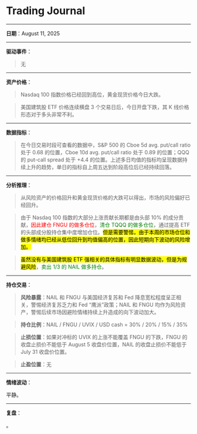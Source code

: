 # Trading Journal

---

**日期**：August 11, 2025

---

**驱动事件**：

> 无

---

**资产价格**：

> Nasdaq 100 指数价格已经回到高位，黄金现货价格今日大跌。

> 美国建筑股 ETF 价格连续横盘 3 个交易日后，今日开盘下跌，其 K 线价格形态对于多头非常不利。

---

**数据指标**：

> 在今日交易时段可查看的数据中，S&P 500 的 Cboe 5d avg. put/call ratio 处于 0.68 的位置，Cboe 10d avg. put/call ratio 处于 0.89 的位置；QQQ 的 put-call spread 处于 +4.4 的位置。上述多日均值的指标均呈现数据持续上升的趋势，单日的指标自上周五达到阶段高位后已经持续回落。

---

**分析推理**：

> 从风险资产的价格回升和黄金现货价格的大跌可以得出，市场的风险偏好已经回升。

> 由于 Nasdaq 100 指数的大部分上涨贡献长期都是由头部 10% 的成分贡献，<span style="color: red;">因此建仓 FNGU 的做多仓位</span>，<span style="color: green;">清仓 TQQQ 的做多仓位</span>，通过提高 ETF 的头部成分股持仓集中度增加仓位。<mark>但是需要警惕，由于本周的市场仓位和做多情绪均已经从低位回升到均值偏高的位置，因此短期向下波动的风险增加。</mark>

> <mark>虽然没有与美国建筑股 ETF 强相关的具体指标有明显数据波动，但是为规避风险</mark>，<span style="color: green;">卖出 1/3 的 NAIL 做多持仓</span>。

---

**持仓交易**：

> **风险暴露**：NAIL 和 FNGU 与美国经济复苏和 Fed 降息宽松程度呈正相关，警惕经济复苏乏力和 Fed “鹰派”政策；NAIL 和 FNGU 均作为风险资产，警惕后续市场因避险情绪持续上升造成的向下波动加大。

> **持仓比例**：NAIL / FNGU / UVIX / USD cash = 30% / 20% / 15% / 35%

> **止损位置**：如果对冲标的 UVIX 的上涨不能覆盖 FNGU 的下跌，FNGU 的收盘止损价不能低于 August 5 收盘价位置，NAIL 的收盘止损价不能低于 July 31 收盘价位置。

> **止盈位置**：无

---

**情绪波动**：

平静。

---

**复盘**：

<mark></mark>。
